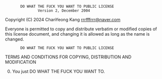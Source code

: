            DO WHAT THE FUCK YOU WANT TO PUBLIC LICENSE
                   Version 2, December 2004
 
Copyright (C) 2024 ChanYeong Kang <rrrfffrrr@naver.com>

Everyone is permitted to copy and distribute verbatim or modified
copies of this license document, and changing it is allowed as long
as the name is changed.
 
           DO WHAT THE FUCK YOU WANT TO PUBLIC LICENSE
  TERMS AND CONDITIONS FOR COPYING, DISTRIBUTION AND MODIFICATION

 0. You just DO WHAT THE FUCK YOU WANT TO.
